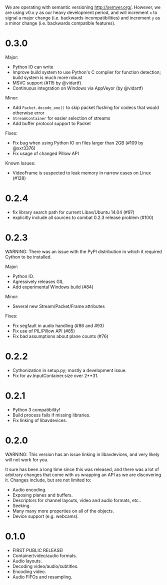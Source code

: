We are operating with semantic versioning <http://semver.org/>. However,
we are using v0.x.y as our heavy development period, and will increment `x`
to signal a major change (i.e. backwards incompatibilities) and increment
`y` as a minor change (i.e. backwards compatible features).


0.3.0
=====

Major:
- Python IO can write
- Improve build system to use Python's C compiler for function detection;
  build system is much more robust
- MSVC support (#115 by @vidartf)
- Continuous integration on Windows via AppVeyor (by @vidartf)

Minor:
- Add `Packet.decode_one()` to skip packet flushing for codecs that would
  otherwise error
- `StreamContainer` for easier selection of streams
- Add buffer protocol support to Packet

Fixes:
- Fix bug when using Python IO on files larger than 2GB (#109 by @xxr3376)
- Fix usage of changed Pillow API

Known Issues:
- VideoFrame is suspected to leak memory in narrow cases on Linux (#128)


0.2.4
=====
- fix library search path for current Libav/Ubuntu 14.04 (#97)
- explicitly include all sources to combat 0.2.3 release problem (#100)


0.2.3
=====

WARNING: There was an issue with the PyPI distribution in which it required
Cython to be installed.

Major:
- Python IO.
- Agressively releases GIL
- Add experimental Windows build (#84)

Minor:
- Several new Stream/Packet/Frame attributes

Fixes:
- Fix segfault in audio handling (#86 and #93)
- Fix use of PIL/Pillow API (#85)
- Fix bad assumptions about plane counts (#76)


0.2.2
=====
- Cythonization in setup.py; mostly a development issue.
- Fix for av.InputContainer.size over 2**31.


0.2.1
=====
- Python 3 compatibility!
- Build process fails if missing libraries.
- Fix linking of libavdevices.


0.2.0
=====

WARNING: This version has an issue linking in libavdevices, and very likely
will not work for you.

It sure has been a long time since this was released, and there was a lot of
arbitrary changes that come with us wrapping an API as we are discovering it.
Changes include, but are not limited to:

- Audio encoding.
- Exposing planes and buffers.
- Descriptors for channel layouts, video and audio formats, etc..
- Seeking.
- Many many more properties on all of the objects.
- Device support (e.g. webcams).


0.1.0
=====
- FIRST PUBLIC RELEASE!
- Container/video/audio formats.
- Audio layouts.
- Decoding video/audio/subtitles.
- Encoding video.
- Audio FIFOs and resampling.

